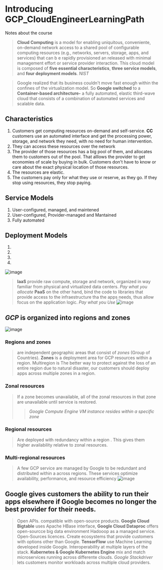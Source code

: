 # Introducing GCP_CloudEngineerLearningPath
Notes about the course
> **Cloud Computing** is a model for enabling uniquitous, conveniente, on-demand network access to a shared pool of configurable computing resources (e.g., networks, servers, storage, apps, and services) that can b e rapidly provisioned an released with minimal management effort or service provider interaction. This cloud model is composed of **five essential characteristics**, **three service models**, and **four deployment models**. *NIST*

> Google realized that its business couldn't move fast enough within the confines of the virtualization model. So **Google switched** to a **Container-based architecture-** a fully automated, elastic third-wave cloud that consists of a combination of automated services and scalable data. 

## Characteristics
1. Customers get computing resources on-demand and self-service. **CC** customers use an automated interface and get the processing power, storage, and network they need, with no need for human intervention.
2. They can access these resources over the network
3. The provider of those resources has a big pool of them, and allocates them to customers out of the pool. That alllows the provider to get economies of scale by buying in bulk. Customers don't have to know or care about the exact physical location of those resources.
4. The resources are elastic. 
5. The customers pay only for what they use or reserve, as they go. If they stop using resources, they stop paying.

## Service Models
1. User-configured, managed, and maintened
2. User-configured, Provider-managed and Mantained
3. Fully automated

## Deployment Models
1.
2.
3.
4.



![image](https://user-images.githubusercontent.com/12539100/165638989-8ac1b93c-059a-4bcd-b4de-598b75ad7ff4.png)
> **IaaS** provide raw compute, storage and network, organized in way familiar from physical and virtualized data centers. *Pay what you allocate*
> **PaaS** on the other hand, bind the code to libraries that provide access to the infraestructure tha the apps needs, thus allow focus on the application logic. *Pay what you Use*
![image](https://user-images.githubusercontent.com/12539100/165639704-2c3338d0-5063-45bf-99d1-89d13a40325a.png)

## *GCP* is organized into regions and zones
![image](https://user-images.githubusercontent.com/12539100/165642712-f7293b1a-864f-4f42-9db2-c10b4c79e953.png)
### Regions and zones
> are independent geographic areas that consist of *zones* (Group of Countries).
> **Zones** is a deployment area for GCP resources within a region.
> Multiregion is The better way to protect against the loss of an entire region due to natural disaster, our customers should deploy apps across multiple zones in a region.

### Zonal resources
>If a zone becomes unavailable, all of the zonal resources in that zone are unavailable until service is restored.
> > *Google Compute Engine VM instance resides within a specific zone*
### Regional resources
> Are deployed with  redundancy within a region . This gives them higher availability relative to zonal resources.
### Multi-regional resources
>A few GCP service are managed by Google to be redundant and distributed within a across regions. These services optimize availability, performance, and resource efficiency
![image](https://user-images.githubusercontent.com/12539100/165644413-1af208d6-7520-4232-93c0-bf596ab45e4b.png)

## Google gives customers the ability to run their apps elsewhere if Google becomes no longer the best provider for their needs.
> Open APIs. compatible with open-source products. **Google Cloud Bigtable** uses Apache HBase interface, **Google Cloud Dataproc** offers open-sourcce big data environment Hadooop as a managed service.
> Open-Sources licences. Create ecosystems that provide customers with options other than Google. **TensorFlow** use Machine Learning developed inside Google.
> Interoperability at multiple layers of the stack. **Kubernetes & Google Kubernetes Engine** mix and match microservices running across differente clouds. *Google Stackdriver* lets customers monitor workloads across multiple cloud providers.

